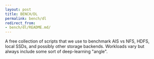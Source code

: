 ```yaml
---
layout: post
title: BENCH/DL
permalink: bench/dl
redirect_from:
- bench/dl/README.md/
---
```


A free collection of scripts that we use to benchmark AIS vs NFS, HDFS, local SSDs, and possibly other storage backends. Workloads vary but always include some sort of deep-learning "angle".
